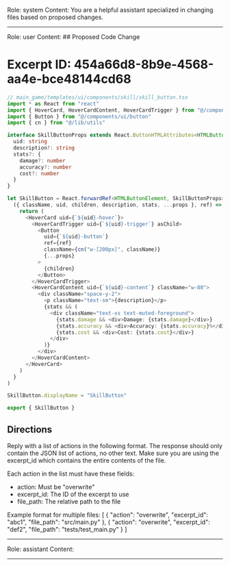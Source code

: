 Role: system
Content: You are a helpful assistant specialized in changing files based on proposed changes.
__________________
Role: user
Content: ## Proposed Code Change
# Excerpt ID: 454a66d8-8b9e-4568-aa4e-bce48144cd68
```typescript
// main_game/templates/ui/components/skill/skill_button.tsx
import * as React from "react"
import { HoverCard, HoverCardContent, HoverCardTrigger } from "@/components/ui/hover-card"
import { Button } from "@/components/ui/button"
import { cn } from "@/lib/utils"

interface SkillButtonProps extends React.ButtonHTMLAttributes<HTMLButtonElement> {
  uid: string
  description?: string
  stats?: {
    damage?: number
    accuracy?: number
    cost?: number
  }
}

let SkillButton = React.forwardRef<HTMLButtonElement, SkillButtonProps>(
  ({ className, uid, children, description, stats, ...props }, ref) => {
    return (
      <HoverCard uid={`${uid}-hover`}>
        <HoverCardTrigger uid={`${uid}-trigger`} asChild>
          <Button
            uid={`${uid}-button`}
            ref={ref}
            className={cn("w-[200px]", className)}
            {...props}
          >
            {children}
          </Button>
        </HoverCardTrigger>
        <HoverCardContent uid={`${uid}-content`} className="w-80">
          <div className="space-y-2">
            <p className="text-sm">{description}</p>
            {stats && (
              <div className="text-xs text-muted-foreground">
                {stats.damage && <div>Damage: {stats.damage}</div>}
                {stats.accuracy && <div>Accuracy: {stats.accuracy}%</div>}
                {stats.cost && <div>Cost: {stats.cost}</div>}
              </div>
            )}
          </div>
        </HoverCardContent>
      </HoverCard>
    )
  }
)

SkillButton.displayName = "SkillButton"

export { SkillButton }
```

## Directions
Reply with a list of actions in the following format. The response should only contain the JSON list of actions, no other text.
Make sure you are using the excerpt_id which contains the entire contents of the file.

Each action in the list must have these fields:
- action: Must be "overwrite"
- excerpt_id: The ID of the excerpt to use
- file_path: The relative path to the file

Example format for multiple files:
[
    {
        "action": "overwrite",
        "excerpt_id": "abc1",
        "file_path": "src/main.py"
    },
    {
        "action": "overwrite",
        "excerpt_id": "def2",
        "file_path": "tests/test_main.py"
    }
]
__________________
Role: assistant
Content: 
__________________
